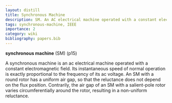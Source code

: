 ```yaml
---
layout: distill
title: Synchronous Machine
description: SM. An AC electrical machine operated with a constant electromagnetic field.
tags: synchronous-machine, IEEE
importance: 2
category: wiki
bibliography: papers.bib
---
```


**synchronous machine** (SM) <d-cite key="ieee2025std2988"></d-cite> (p15)

A synchronous machine is an ac electrical machine operated with a constant electromagnetic field. Its instantaneous speed of normal operation is exactly proportional to the frequency of
its ac voltage.
An SM with a round rotor has a uniform air gap, so that the reluctance does not depend on the flux position. Contrarily, the air gap of an SM with a salient-pole rotor varies circumferentially around the rotor, resulting in a non-uniform reluctance.

